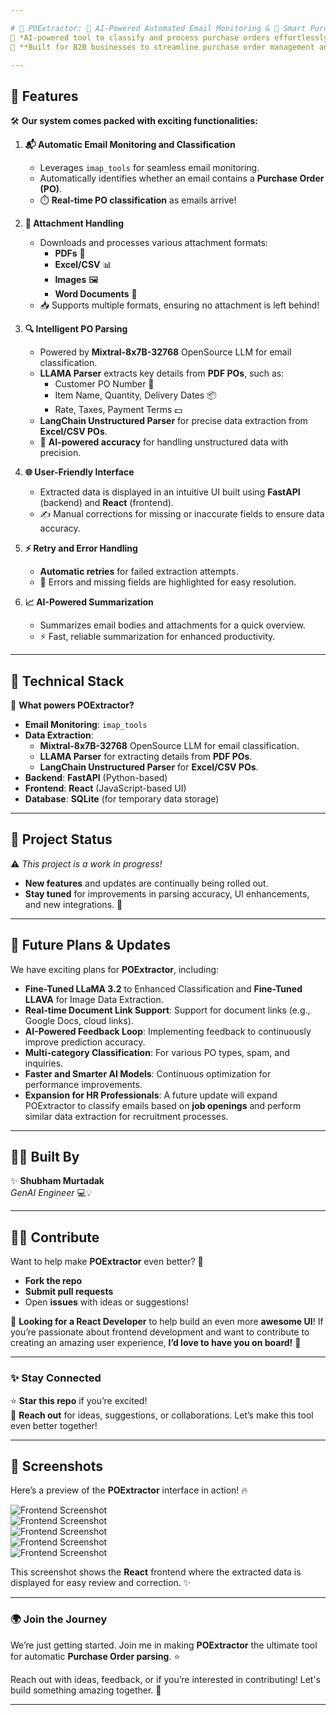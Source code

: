 ```yaml
---

# 📧 POExtractor: 🤖 AI-Powered Automated Email Monitoring & 📝 Smart Purchase Order Parsing
🚀 *AI-powered tool to classify and process purchase orders effortlessly!*  
💼 **Built for B2B businesses to streamline purchase order management and optimize workflows.**

---
```


## 🌟 **Features**  
🛠️ **Our system comes packed with exciting functionalities:**

1. **📬 Automatic Email Monitoring and Classification**  
   - Leverages `imap_tools` for seamless email monitoring.  
   - Automatically identifies whether an email contains a **Purchase Order (PO)**.  
   - ⏱️ **Real-time PO classification** as emails arrive!

2. **📂 Attachment Handling**  
   - Downloads and processes various attachment formats:  
     - **PDFs** 📝  
     - **Excel/CSV** 📊  
     - **Images** 🖼️  
     - **Word Documents** 📄  
   - 📥 Supports multiple formats, ensuring no attachment is left behind!

3. **🔍 Intelligent PO Parsing**  
   - Powered by **Mixtral-8x7B-32768** OpenSource LLM for email classification.  
   - **LLAMA Parser** extracts key details from **PDF POs**, such as:  
     - Customer PO Number 📑  
     - Item Name, Quantity, Delivery Dates 📦  
     - Rate, Taxes, Payment Terms 💵  
   - **LangChain Unstructured Parser** for precise data extraction from **Excel/CSV POs**.  
   - 🧠 **AI-powered accuracy** for handling unstructured data with precision.

4. **🌐 User-Friendly Interface**  
   - Extracted data is displayed in an intuitive UI built using **FastAPI** (backend) and **React** (frontend).  
   - ✍️ Manual corrections for missing or inaccurate fields to ensure data accuracy.

5. **⚡ Retry and Error Handling**  
   - **Automatic retries** for failed extraction attempts.  
   - 🚨 Errors and missing fields are highlighted for easy resolution.

6. **📈 AI-Powered Summarization**  
   - Summarizes email bodies and attachments for a quick overview.  
   - ⚡ Fast, reliable summarization for enhanced productivity.

---

## 🚧 **Technical Stack**  

🔧 **What powers POExtractor?**  

- **Email Monitoring**: `imap_tools`  
- **Data Extraction**:  
  - **Mixtral-8x7B-32768** OpenSource LLM for email classification.  
  - **LLAMA Parser** for extracting details from **PDF POs**.  
  - **LangChain Unstructured Parser** for **Excel/CSV POs**.  
- **Backend**: **FastAPI** (Python-based)  
- **Frontend**: **React** (JavaScript-based UI)  
- **Database**: **SQLite** (for temporary data storage)

---

## 🚧 **Project Status**  
⚠️ *This project is a work in progress!*  
- **New features** and updates are continually being rolled out.  
- **Stay tuned** for improvements in parsing accuracy, UI enhancements, and new integrations. 🚀

---

## 🚀 **Future Plans & Updates**  

We have exciting plans for **POExtractor**, including:  
- **Fine-Tuned LLaMA 3.2** to Enhanced Classification and **Fine-Tuned LLAVA** for Image Data Extraction.
- **Real-time Document Link Support**: Support for document links (e.g., Google Docs, cloud links).  
- **AI-Powered Feedback Loop**: Implementing feedback to continuously improve prediction accuracy.  
- **Multi-category Classification**: For various PO types, spam, and inquiries.  
- **Faster and Smarter AI Models**: Continuous optimization for performance improvements. 
- **Expansion for HR Professionals**: A future update will expand POExtractor to classify emails based on **job openings** and perform similar data extraction for recruitment processes. 
---

## 👨‍💻 **Built By**  
✨ **Shubham Murtadak**  
*GenAI Engineer* 💻💡  

---

## 👩‍💻 **Contribute**  
Want to help make **POExtractor** even better? 🎉  
- **Fork the repo**  
- **Submit pull requests**  
- Open **issues** with ideas or suggestions!  

🚀 **Looking for a React Developer** to help build an even more **awesome UI**! If you’re passionate about frontend development and want to contribute to creating an amazing user experience, **I’d love to have you on board!** 🌟

---

### ✨ **Stay Connected**  
⭐ **Star this repo** if you’re excited!  
🙌 **Reach out** for ideas, suggestions, or collaborations. Let’s make this tool even better together!  

---

## 📸 **Screenshots**  

Here’s a preview of the **POExtractor** interface in action! 🔥  

![Frontend Screenshot](screenshots/uia.png)  
![Frontend Screenshot](screenshots/uib.png)  
![Frontend Screenshot](screenshots/uic.png)  
![Frontend Screenshot](screenshots/uid.png)  
![Frontend Screenshot](screenshots/uie.png)  

This screenshot shows the **React** frontend where the extracted data is displayed for easy review and correction. ✨

---

### 🌍 **Join the Journey**  
We’re just getting started. Join me in making **POExtractor** the ultimate tool for automatic **Purchase Order parsing**. ⭐  

Reach out with ideas, feedback, or if you’re interested in contributing! Let's build something amazing together. 🚀

---
